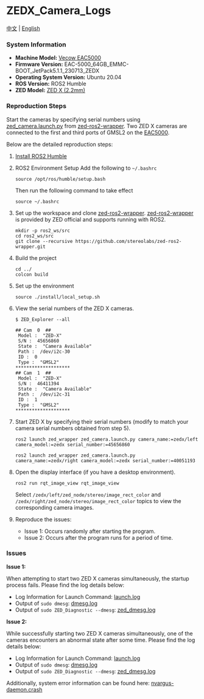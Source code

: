 # ZEDX_Camera_Logs

[中文](./README_CN.md) | [English](./README.md)

### System Information

- **Machine Model:** [Vecow EAC5000](https://www.vecow.com/dispPageBox/vecow/VecowCT.aspx?ddsPageID=PRODUCTDTL_EN&dbid=4852986947)
- **Firmware Version:** EAC-5000_64GB_EMMC-BOOT_JetPack5.1.1_230713_ZEDX
- **Operating System Version:** Ubuntu 20.04
- **ROS Version:** ROS2 Humble
- **ZED Model:** [ZED X (2.2mm)](https://store.stereolabs.com/products/zed-x-stereo-camera)

### Reproduction Steps

Start the cameras by specifying serial numbers using [zed_camera.launch.py](https://github.com/stereolabs/zed-ros2-wrapper/blob/master/zed_wrapper/launch/zed_camera.launch.py) from [zed-ros2-wrapper](https://github.com/stereolabs/zed-ros2-wrapper). Two ZED X cameras are connected to the first and third ports of GMSL2 on the [EAC5000](https://www.vecow.com/dispPageBox/vecow/VecowCT.aspx?ddsPageID=PRODUCTDTL_EN&dbid=4852986947).

Below are the detailed reproduction steps:

1. [Install ROS2 Humble](https://nvidia-isaac-ros.github.io/getting_started/isaac_ros_buildfarm_cdn.html#install-ros-2-packages)

2. ROS2 Environment Setup
    Add the following to `~/.bashrc`

    ```
    source /opt/ros/humble/setup.bash
    ```

    Then run the following command to take effect

    ```
    source ~/.bashrc
    ```

3. Set up the workspace and clone [zed-ros2-wrapper](https://github.com/stereolabs/zed-ros2-wrapper). [zed-ros2-wrapper](https://github.com/stereolabs/zed-ros2-wrapper) is provided by ZED official and supports running with ROS2.

    ```
    mkdir -p ros2_ws/src
    cd ros2_ws/src
    git clone --recursive https://github.com/stereolabs/zed-ros2-wrapper.git
    ```

4. Build the project

    ```
    cd ../
    colcon build
    ```

5. Set up the environment

    ```
    source ./install/local_setup.sh
    ```

6. View the serial numbers of the ZED X cameras.

    ```
    $ ZED_Explorer --all
    
    ## Cam  0  ##
     Model :  "ZED-X"
     S/N :  45656860
     State :  "Camera Available"
     Path :  /dev/i2c-30
     ID :  0
     Type :  "GMSL2"
    ********************
    ## Cam  1  ##
     Model :  "ZED-X"
     S/N :  46411394
     State :  "Camera Available"
     Path :  /dev/i2c-31
     ID :  1
     Type :  "GMSL2"
    ********************
    ```

7. Start ZED X by specifying their serial numbers (modify to match your camera serial numbers obtained from step 5).

    ```
    ros2 launch zed_wrapper zed_camera.launch.py camera_name:=zedx/left camera_model:=zedx serial_number:=45656860
    ```

    ```
    ros2 launch zed_wrapper zed_camera.launch.py camera_name:=zedx/right camera_model:=zedx serial_number:=40051193
    ```

8. Open the display interface (if you have a desktop environment).

    ```
    ros2 run rqt_image_view rqt_image_view
    ```

    Select `/zedx/left/zed_node/stereo/image_rect_color` and `/zedx/right/zed_node/stereo/image_rect_color` topics to view the corresponding camera images.

9. Reproduce the issues:

    - Issue 1: Occurs randomly after starting the program.
    - Issue 2: Occurs after the program runs for a period of time.

### Issues

**Issue 1:**

When attempting to start two ZED X cameras simultaneously, the startup process fails. Please find the log details below:
- Log Information for Launch Command: [launch.log](./logs/20240304/launch.log)
- Output of `sudo dmesg`: [dmesg.log](./logs/20240304/dmesg.log)
- Output of `sudo ZED_Diagnostic --dmesg`: [zed_dmesg.log](./logs/20240304/zed_dmesg.log)

**Issue 2:**

While successfully starting two ZED X cameras simultaneously, one of the cameras encounters an abnormal state after some time. Please find the log details below:
- Log Information for Launch Command: [launch.log](./logs/20240305/launch.log)
- Output of `sudo dmesg`: [dmesg.log](./logs/20240305/dmesg.log)
- Output of `sudo ZED_Diagnostic --dmesg`: [zed_dmesg.log](./logs/20240305/zed_dmesg.log)

Additionally, system error information can be found here: [nvargus-daemon.crash](./logs/20240305/_usr_sbin_nvargus-daemon.0.crash)


